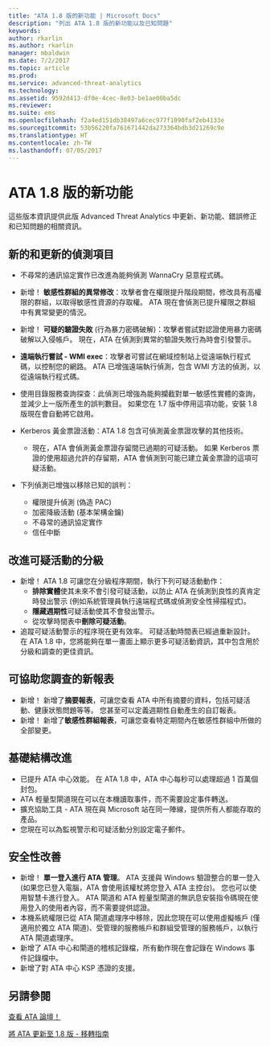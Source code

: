 ```yaml
---
title: "ATA 1.8 版的新功能 | Microsoft Docs"
description: "列出 ATA 1.8 版的新功能以及已知問題"
keywords: 
author: rkarlin
ms.author: rkarlin
manager: mbaldwin
ms.date: 7/2/2017
ms.topic: article
ms.prod: 
ms.service: advanced-threat-analytics
ms.technology: 
ms.assetid: 9592d413-df0e-4cec-8e03-be1ae00ba5dc
ms.reviewer: 
ms.suite: ems
ms.openlocfilehash: f2a4ed151db38497a6cec977f1090faf2eb4133e
ms.sourcegitcommit: 53b56220fa761671442da273364bdb3d21269c9e
ms.translationtype: HT
ms.contentlocale: zh-TW
ms.lasthandoff: 07/05/2017
---
```

<a id="whats-new-in-ata-version-18" class="xliff"></a>

# ATA 1.8 版的新功能
這些版本資訊提供此版 Advanced Threat Analytics 中更新、新功能、錯誤修正和已知問題的相關資訊。



<a id="new--updated-detections" class="xliff"></a>

## 新的和更新的偵測項目

- 不尋常的通訊協定實作已改進為能夠偵測 WannaCry 惡意程式碼。

- 新增！ **敏感性群組的異常修改**：攻擊者會在權限提升階段期間，修改具有高權限的群組，以取得敏感性資源的存取權。 ATA 現在會偵測已提升權限之群組中有異常變更的情況。
- 新增！ **可疑的驗證失敗** (行為暴力密碼破解)：攻擊者嘗試對認證使用暴力密碼破解以入侵帳戶。 現在，ATA 在偵測到異常的驗證失敗行為時會引發警示。   

- **遠端執行嘗試 - WMI exec**：攻擊者可嘗試在網域控制站上從遠端執行程式碼，以控制您的網路。 ATA 已增強遠端執行偵測，包含 WMI 方法的偵測，以從遠端執行程式碼。

- 使用目錄服務查詢探查：此偵測已增強為能夠攔截對單一敏感性實體的查詢，並減少上一版所產生的誤判數目。 如果您在 1.7 版中停用這項功能，安裝 1.8 版現在會自動將它啟用。

- Kerberos 黃金票證活動：ATA 1.8 包含可偵測黃金票證攻擊的其他技術。
    - 現在，ATA 會偵測黃金票證存留間已過期的可疑活動。 如果 Kerberos 票證的使用超過允許的存留期，ATA 會偵測到可能已建立黃金票證的這項可疑活動。
- 下列偵測已增強以移除已知的誤判：  
    - 權限提升偵測 (偽造 PAC) 
    - 加密降級活動 (基本架構金鑰)
    - 不尋常的通訊協定實作
    - 信任中斷

<a id="improved-triage-of-suspicious-activities" class="xliff"></a>

## 改進可疑活動的分級

-   新增！ ATA 1.8 可讓您在分級程序期間，執行下列可疑活動動作： 
    - **排除實體**使其未來不會引發可疑活動，以防止 ATA 在偵測到良性的真肯定時發出警示 (例如系統管理員執行遠端程式碼或偵測安全性掃描程式)。
    - **隱藏週期性**可疑活動使其不會發出警示。
    - 從攻擊時間表中**刪除可疑活動**。
-   追蹤可疑活動警示的程序現在更有效率。 可疑活動時間表已經過重新設計。 在 ATA 1.8 中，您將能夠在單一畫面上顯示更多可疑活動資訊，其中包含用於分級和調查的更佳資訊。 

<a id="new-reports-to-help-you-investigate" class="xliff"></a>

## 可協助您調查的新報表 
-   新增！ 新增了**摘要報表**，可讓您查看 ATA 中所有摘要的資料，包括可疑活動、健康狀態問題等等。 您甚至可以定義週期性自動產生的自訂報表。
-   新增！ 新增了**敏感性群組報表**，可讓您查看特定期間內在敏感性群組中所做的全部變更。


<a id="infrastructure-improvements" class="xliff"></a>

## 基礎結構改進

-   已提升 ATA 中心效能。 在 ATA 1.8 中，ATA 中心每秒可以處理超過 1 百萬個封包。
-   ATA 輕量型閘道現在可以在本機讀取事件，而不需要設定事件轉送。
-   擴充協助工具 - ATA 現在與 Microsoft 站在同一陣線，提供所有人都能存取的產品。 
-   您現在可以為監視警示和可疑活動分別設定電子郵件。

<a id="security-improvements" class="xliff"></a>

## 安全性改善

-   新增！ **單一登入進行 ATA 管理**。 ATA 支援與 Windows 驗證整合的單一登入 (如果您已登入電腦，ATA 會使用該權杖將您登入 ATA 主控台)。 您也可以使用智慧卡進行登入。 ATA 閘道和 ATA 輕量型閘道的無訊息安裝指令碼現在使用登入的使用者內容，而不需要提供認證。
-   本機系統權限已從 ATA 閘道處理序中移除，因此您現在可以使用虛擬帳戶 (僅適用於獨立 ATA 閘道)、受管理的服務帳戶和群組受管理的服務帳戶，以執行 ATA 閘道處理序。   
-   新增了 ATA 中心和閘道的稽核記錄檔，所有動作現在會記錄在 Windows 事件記錄檔中。
-   新增了對 ATA 中心 KSP 憑證的支援。




<a id="see-also" class="xliff"></a>

## 另請參閱
[查看 ATA 論壇！](https://social.technet.microsoft.com/Forums/security/home?forum=mata)

[將 ATA 更新至 1.8 版 - 移轉指南](ata-update-1.8-migration-guide.md)

